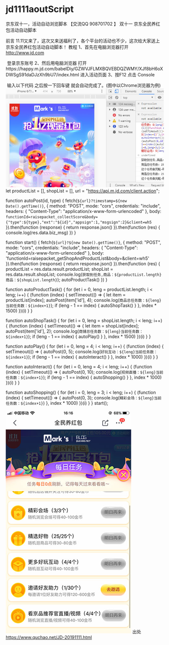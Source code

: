 # jd1111aoutScript
京东双十一，活动自动浏览脚本
【交流QQ 908701702 】
双十一 京东全民养红包活动自动脚本

前言
11.11又来了，这次又来送福利了，各个平台的活动也不少，这次给大家送上京东全民养红包活动自动脚本！
教程
1、首先在电脑浏览器打开 
http://www.jd.com

 登录京东账号
2、然后用电脑浏览器 打开https://happy.m.jd.com/babelDiy/GZWVJFLMXBQVEBDQZWMY/XJf8bH6oXDWSgS91daDJzXh9bU7/index.html 进入活动页面
3、按F12 点击
Console

 输入以下代码 之后按一下回车键 就会自动完成了。(图中以Chrome浏览器为例)
![QIWEB](0.png)
let productList = [],
    shopList = [],
    url = "https://api.m.jd.com/client.action";

function autoPost(id, type) {
    fetch(`${url}?timestamp=${new Date().getTime()}`, {
        method: "POST",
        mode: "cors",
        credentials: "include",
        headers: {
            "Content-Type": "application/x-www-form-urlencoded"
        },
        body: `functionId=raisepacket_collectScore&body={"type":${type},"ext":"${id}","appsign":1,"msgsign":2}&client=wh5`
    }).then(function (response) {
        return response.json()
    }).then(function (res) {
        console.log(res.data.biz_msg)
    })
}

function start() {
    fetch(`${url}?${new Date().getTime()}`, {
        method: "POST",
        mode: "cors",
        credentials: "include",
        headers: {
            "Content-Type": "application/x-www-form-urlencoded"
        },
        body: 'functionId=raisepacket_getShopAndProductList&body=&client=wh5'
    }).then(function (response) {
        return response.json()
    }).then(function (res) {
        productList = res.data.result.productList;
        shopList = res.data.result.shopList;
        console.log(`获取到任务,商品：${productList.length}商品：${shopList.length}`);
        autoProductTask()
    })
}

function autoProductTask() {
    for (let i = 0, leng = productList.length; i < leng; i++) {
        (function (index) {
            setTimeout(() => {
                let item = productList[index];
                autoPost(item['id'], 4);
                console.log(`商品总任务数：${leng}当前任务数：${index+1}`);
                if (leng - 1 == index) {
                    autoShopTask()
                }
            }, index * 1500)
        })(i)
    }
}

function autoShopTask() {
    for (let i = 0, leng = shopList.length; i < leng; i++) {
        (function (index) {
            setTimeout(() => {
                let item = shopList[index];
                autoPost(item['id'], 2);
                console.log(`商铺总任务数：${leng}当前任务数：${index+1}`);
                if (leng - 1 == index) {
                    autoPlay()
                }
            }, index * 1500)
        })(i)
    }
}

function autoPlay() {
    for (let i = 0, leng = 4; i < leng; i++) {
        (function (index) {
            setTimeout(() => {
                autoPost(0, 5);
                console.log(`好玩互动：${leng}当前任务数：${index+1}`);
                if (leng - 1 == index) {
                    autoInteract()
                }
            }, index * 1000)
        })(i)
    }
}

function autoInteract() {
    for (let i = 0, leng = 4; i < leng; i++) {
        (function (index) {
            setTimeout(() => {
                autoPost(0, 10);
                console.log(`视频直播：${leng}当前任务数：${index+1}`);
                if (leng - 1 == index) {
                    autoShopping()
                }
            }, index * 1000)
        })(i)
    }
}

function autoShopping() {
    for (let i = 0, leng = 3; i < leng; i++) {
        (function (index) {
            setTimeout(() => {
                autoPost(0, 3);
                console.log(`精彩会场：${leng}当前任务数：${index+1}`)
            }, index * 1000)
        })(i)
    }
}
start();

![QIWEB](1.png)
出处 https://www.quchao.net/JD-20191111.html
